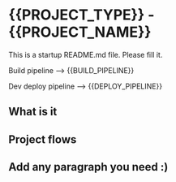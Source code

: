 # {{PROJECT_TYPE}} - {{PROJECT_NAME}}

This is a startup README.md file. Please fill it.

Build pipeline --> {{BUILD_PIPELINE}}

Dev deploy pipeline --> {{DEPLOY_PIPELINE}}

## What is it

## Project flows

## Add any paragraph you need :)
